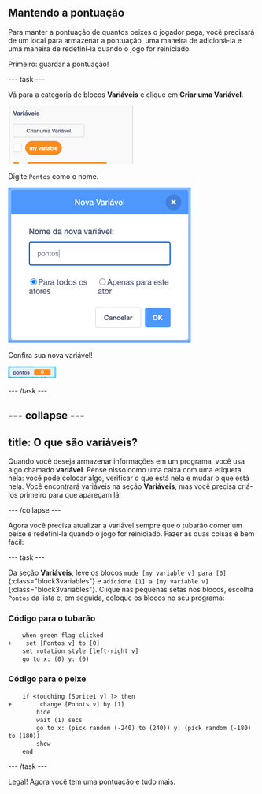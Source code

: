 ## Mantendo a pontuação

Para manter a pontuação de quantos peixes o jogador pega, você precisará de um local para armazenar a pontuação, uma maneira de adicioná-la e uma maneira de redefini-la quando o jogo for reiniciado.

Primeiro: guardar a pontuação!

--- task ---

Vá para a categoria de blocos **Variáveis** e clique em **Criar uma Variável**.

![](images/catch5.png)

Digite `Pontos` como o nome.

![](images/catch6.png)

Confira sua nova variável!

![A variável Pontos é exibida no palco](images/scoreVariableStage.png)

--- /task ---

--- collapse ---
---
title: O que são variáveis?
---

Quando você deseja armazenar informações em um programa, você usa algo chamado **variável**. Pense nisso como uma caixa com uma etiqueta nela: você pode colocar algo, verificar o que está nela e mudar o que está nela. Você encontrará variáveis na seção **Variáveis**, mas você precisa criá-los primeiro para que apareçam lá!

--- /collapse ---

Agora você precisa atualizar a variável sempre que o tubarão comer um peixe e redefini-la quando o jogo for reiniciado. Fazer as duas coisas é bem fácil:

--- task ---

Da seção **Variáveis**, leve os blocos `mude [my variable v] para [0]`{:class="block3variables"} e `adicione [1] a [my variable v]`{:class="block3variables"}. Clique nas pequenas setas nos blocos, escolha `Pontos` da lista e, em seguida, coloque os blocos no seu programa:

### Código para o tubarão

```blocks3
    when green flag clicked
+    set [Pontos v] to [0]
    set rotation style [left-right v]
    go to x: (0) y: (0)
```

### Código para o peixe

```blocks3
    if <touching [Sprite1 v] ?> then
+        change [Ponots v] by [1]
        hide
        wait (1) secs
        go to x: (pick random (-240) to (240)) y: (pick random (-180) to (180))
        show
    end
```

--- /task ---

Legal! Agora você tem uma pontuação e tudo mais.